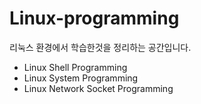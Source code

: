 # Linux-programming

리눅스 환경에서 학습한것을 정리하는 공간입니다. 

- Linux Shell Programming
- Linux System Programming 
- Linux Network Socket Programming 
